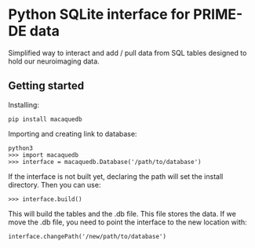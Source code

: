 # Python SQLite interface for PRIME-DE data

Simplified way to interact and add / pull data from SQL tables designed to hold our neuroimaging data.

## Getting started

Installing:
```
pip install macaquedb
```

Importing and creating link to database:
```
python3
>>> import macaquedb
>>> interface = macaquedb.Database('/path/to/database')
```
If the interface is not built yet, declaring the path will set the install directory. Then you can use:
```
>>> interface.build()
```
This will build the tables and the .db file. This file stores the data. If we move the .db file, you need to point the interface to the new location with:
```
interface.changePath('/new/path/to/database')
```

